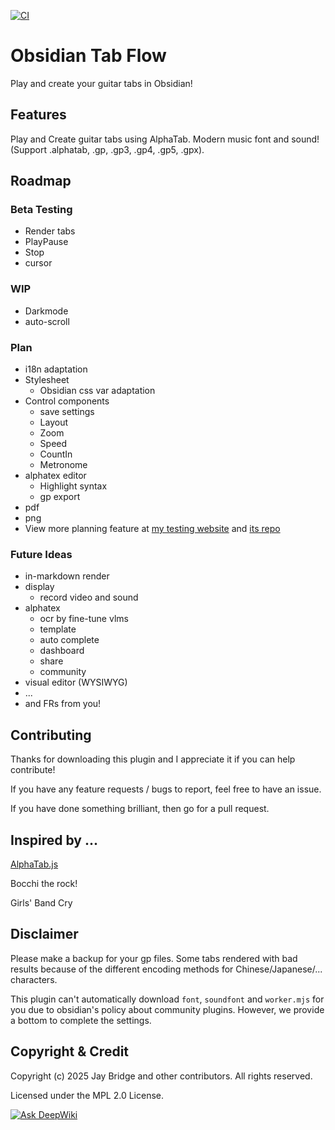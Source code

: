 [![CI](https://github.com/LIUBINfighter/Obsidian-Tab-Flow/actions/workflows/ci.yml/badge.svg)](https://github.com/LIUBINfighter/Obsidian-Tab-Flow/actions/workflows/ci.yml)

# Obsidian Tab Flow

Play and create your guitar tabs in Obsidian!

<!-- GIF NEEDED -->

<!--
![alphatex-and-doc](https://github.com/user-attachments/assets/92821b4a-739c-458b-a1f3-1df0d64421ef)

![alphatex-copy-and-paste-writing](https://github.com/user-attachments/assets/ef402b18-9c3f-4e10-8772-a3fd8e50c507)

![alphatex-copy-and-paste-writing-multiview](https://github.com/user-attachments/assets/30d1e922-d4d2-4edd-a68a-8b2f3bada705)

![download-assets](https://github.com/user-attachments/assets/b3ca9620-83df-4517-a005-fd0a3acba0c9)

![visual-editor-playbar](https://github.com/user-attachments/assets/4fce8ba1-31fa-4ca5-ab78-d721374ce975)
-->

## Features

Play and Create guitar tabs using AlphaTab. Modern music font and sound! (Support .alphatab, .gp, .gp3, .gp4, .gp5, .gpx).

## Roadmap

### Beta Testing

- Render tabs
- PlayPause
- Stop
- cursor

### WIP

- Darkmode
- auto-scroll

### Plan

- i18n adaptation
- Stylesheet
  - Obsidian css var adaptation
- Control components
  - save settings
  - Layout
  - Zoom
  - Speed
  - CountIn
  - Metronome
- alphatex editor
  - Highlight syntax
  - gp export
- pdf
- png
- View more planning feature at [my testing website](https://liubinfighter.github.io/alphatab-vue/) and [its repo](https://github.com/LIUBINfighter/alphatab-vue)

### Future Ideas

- in-markdown render
- display
  - record video and sound
- alphatex
  - ocr by fine-tune vlms
  - template
  - auto complete
  - dashboard
  - share
  - community
- visual editor (WYSIWYG)
- ...
- and FRs from you!

## Contributing

Thanks for downloading this plugin and I appreciate it if you can help contribute!

If you have any feature requests / bugs to report, feel free to have an issue.

If you have done something brilliant, then go for a pull request.

<!-- If you want to add a new language to obsidian-tab-flow, see this guide first. -->

<!-- ## How to Build -->

<!-- ## Star History -->

<!-- Star History Chart -->

## Inspired by ...

[AlphaTab.js](https://alphatab.net)

Bocchi the rock!

Girls' Band Cry

## Disclaimer

Please make a backup for your gp files. Some tabs rendered with bad results because of the different encoding methods for Chinese/Japanese/... characters.

This plugin can't automatically download `font`, `soundfont` and `worker.mjs` for you due to obsidian's policy about community plugins. However, we provide a bottom to complete the settings.

<!-- This plugin doesn't have official relationships with AlphaTab.js and Obsidian Official Team. -->

## Copyright & Credit

Copyright (c) 2025 Jay Bridge and other contributors. All rights reserved.

Licensed under the MPL 2.0 License.

[![Ask DeepWiki](https://deepwiki.com/badge.svg)](https://deepwiki.com/LIUBINfighter/obsidian-tab-flow)

<!-- ## Packages Using -->

<!-- AlphaTab.js -->

<!-- ## Develop Env -->

<!-- VSCode -->
